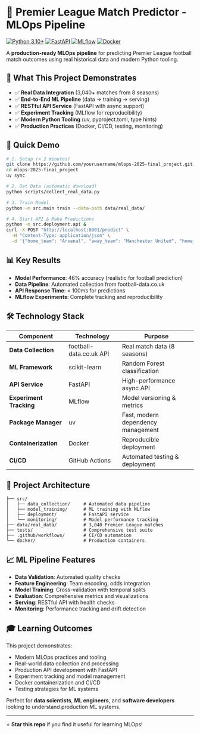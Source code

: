 # 🏈 Premier League Match Predictor - MLOps Pipeline

[![Python 3.10+](https://img.shields.io/badge/python-3.10+-blue.svg)](https://www.python.org/downloads/)
[![FastAPI](https://img.shields.io/badge/FastAPI-009688?style=flat&logo=fastapi&logoColor=white)](https://fastapi.tiangolo.com/)
[![MLflow](https://img.shields.io/badge/MLflow-0194E2?style=flat&logo=mlflow&logoColor=white)](https://mlflow.org/)
[![Docker](https://img.shields.io/badge/Docker-2496ED?style=flat&logo=docker&logoColor=white)](https://www.docker.com/)

A **production-ready MLOps pipeline** for predicting Premier League football match outcomes using real historical data and modern Python tooling.

## 🎯 What This Project Demonstrates

- ✅ **Real Data Integration** (3,040+ matches from 8 seasons)
- ✅ **End-to-End ML Pipeline** (data → training → serving)
- ✅ **RESTful API Service** (FastAPI with async support)
- ✅ **Experiment Tracking** (MLflow for reproducibility)
- ✅ **Modern Python Tooling** (uv, pyproject.toml, type hints)
- ✅ **Production Practices** (Docker, CI/CD, testing, monitoring)

## 🚀 Quick Demo

```bash
# 1. Setup (< 2 minutes)
git clone https://github.com/yourusername/mlops-2025-final_project.git
cd mlops-2025-final_project
uv sync

# 2. Get Data (automatic download)
python scripts/collect_real_data.py

# 3. Train Model
python -m src.main train --data-path data/real_data/

# 4. Start API & Make Predictions
python -m src.deployment.api &
curl -X POST "http://localhost:8001/predict" \
  -H "Content-Type: application/json" \
  -d '{"home_team": "Arsenal", "away_team": "Manchester United", "home_odds": 2.0, "draw_odds": 3.0, "away_odds": 2.5}'
```

## 📊 Key Results

- **Model Performance**: 46% accuracy (realistic for football prediction)
- **Data Pipeline**: Automated collection from football-data.co.uk
- **API Response Time**: < 100ms for predictions
- **MLflow Experiments**: Complete tracking and reproducibility

## 🛠 Technology Stack

| Component | Technology | Purpose |
|-----------|------------|---------|
| **Data Collection** | football-data.co.uk API | Real match data (8 seasons) |
| **ML Framework** | scikit-learn | Random Forest classification |
| **API Service** | FastAPI | High-performance async API |
| **Experiment Tracking** | MLflow | Model versioning & metrics |
| **Package Manager** | uv | Fast, modern dependency management |
| **Containerization** | Docker | Reproducible deployment |
| **CI/CD** | GitHub Actions | Automated testing & deployment |

## 📁 Project Architecture

```
├── src/
│   ├── data_collection/     # Automated data pipeline
│   ├── model_training/      # ML training with MLflow
│   ├── deployment/          # FastAPI service
│   └── monitoring/          # Model performance tracking
├── data/real_data/          # 3,040 Premier League matches
├── tests/                   # Comprehensive test suite
├── .github/workflows/       # CI/CD automation
└── docker/                  # Production containers
```

## 📈 ML Pipeline Features

- **Data Validation**: Automated quality checks
- **Feature Engineering**: Team encoding, odds integration
- **Model Training**: Cross-validation with temporal splits
- **Evaluation**: Comprehensive metrics and visualizations
- **Serving**: RESTful API with health checks
- **Monitoring**: Performance tracking and drift detection

## 🎓 Learning Outcomes

This project demonstrates:
- Modern MLOps practices and tooling
- Real-world data collection and processing
- Production API development with FastAPI
- Experiment tracking and model management
- Docker containerization and CI/CD
- Testing strategies for ML systems

Perfect for **data scientists**, **ML engineers**, and **software developers** looking to understand production ML systems.

---

⭐ **Star this repo** if you find it useful for learning MLOps!
